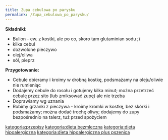 ```yaml
---
title: Zupa cebulowa po parysku
permalink: /Zupa_cebulowa_po_parysku/
---
```


**Składniki:**

-   Bulion - ew. z kostki, ale po co, skoro tam glutaminian sodu ;)
-   kilka cebul
-   dozwolone pieczywo
-   olej/oliwa
-   sól, pieprz

**Przygotowanie:**

-   Cebule obieramy i kroimy w drobną kostkę, podsmażamy na oleju/oliwie nie rumieniąc
-   Dodajemy cebule do rosołu i gotujemy kilka minut; można przetrzeć cebulę przez sito (lub zmiksować zupę) ale nie trzeba
-   Doprawiamy wg uznania
-   Robimy grzanki z pieczywa - kroimy kromki w kostkę, bez skórki i podsmażamy; można dodać trochę oliwy; dodajemy do zupy bezpośrednio na talerz, tuż przed spożyciem

[kategoria:przepisy](/kategoria:przepisy "wikilink") [kategoria:dieta bezmleczna](/kategoria:dieta_bezmleczna "wikilink") [kategoria:dieta hipoalergiczna](/kategoria:dieta_hipoalergiczna "wikilink") [kategoria:dieta hipoalergiczna plus pszenica](/kategoria:dieta_hipoalergiczna_plus_pszenica "wikilink")